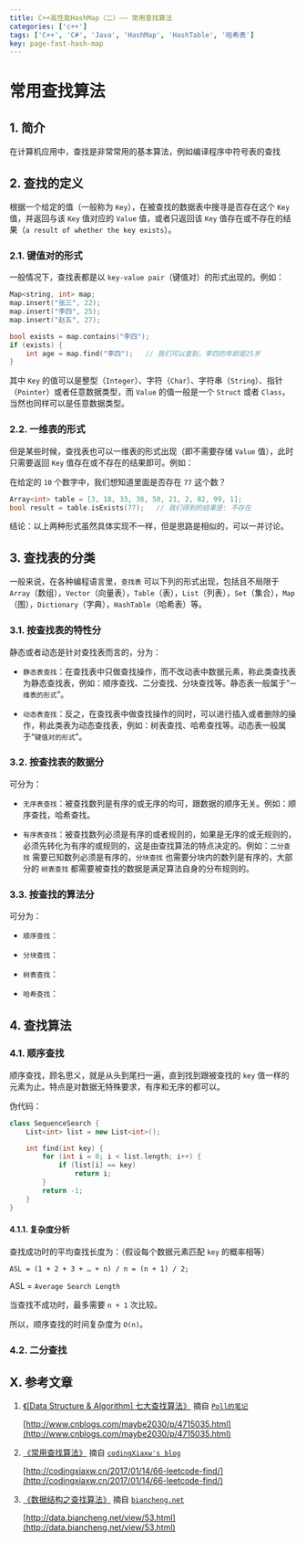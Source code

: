 ```yaml
---
title: C++高性能HashMap（二）—— 常用查找算法
categories: ['c++']
tags: ['C++', 'C#', 'Java', 'HashMap', 'HashTable', '哈希表']
key: page-fast-hash-map
---
```


# 常用查找算法

## 1. 简介

在计算机应用中，查找是非常常用的基本算法，例如编译程序中符号表的查找

## 2. 查找的定义

根据一个给定的值（一般称为 `Key`），在被查找的数据表中搜寻是否存在这个 `Key` 值，并返回与该 `Key` 值对应的 `Value` 值，或者只返回该 `Key` 值存在或不存在的结果（`a result of whether the key exists`）。

### 2.1. 键值对的形式

一般情况下，查找表都是以 `key-value pair`（键值对）的形式出现的。例如：

```cpp
Map<string, int> map;
map.insert("张三", 22);
map.insert("李四", 25);
map.insert("赵五", 27);

bool exists = map.contains("李四");
if (exists) {
    int age = map.find("李四");   // 我们可以查到，李四的年龄是25岁
}
```

其中 `Key` 的值可以是整型（`Integer`）、字符（`Char`）、字符串（`String`）、指针（`Pointer`）或者任意数据类型，而 `Value` 的值一般是一个 `Struct` 或者 `Class`，当然也同样可以是任意数据类型。

### 2.2. 一维表的形式

但是某些时候，查找表也可以一维表的形式出现（即不需要存储 `Value` 值），此时只需要返回 `Key` 值存在或不存在的结果即可。例如：

在给定的 `10` 个数字中，我们想知道里面是否存在 `77` 这个数？

```cpp
Array<int> table = [3, 18, 33, 38, 50, 21, 2, 82, 99, 1];
bool result = table.isExists(77);   // 我们得到的结果是: 不存在
```

结论：以上两种形式虽然具体实现不一样，但是思路是相似的，可以一并讨论。

## 3. 查找表的分类

一般来说，在各种编程语言里，`查找表` 可以下列的形式出现，包括且不局限于 `Array`（数组），`Vector`（向量表），`Table`（表），`List`（列表），`Set`（集合），`Map`（图），`Dictionary`（字典），`HashTable`（哈希表）等。

### 3.1. 按查找表的特性分

静态或者动态是针对查找表而言的，分为：

* `静态表查找`：在查找表中只做查找操作，而不改动表中数据元素，称此类查找表为静态查找表，例如：顺序查找、二分查找、分块查找等。静态表一般属于“`一维表的形式`”。

* `动态表查找`：反之，在查找表中做查找操作的同时，可以进行插入或者删除的操作，称此类表为动态查找表，例如：树表查找、哈希查找等。动态表一般属于“`键值对的形式`”。

### 3.2. 按查找表的数据分

可分为：

* `无序表查找`：被查找数列是有序的或无序的均可，跟数据的顺序无关。例如：顺序查找，哈希查找。

* `有序表查找`：被查找数列必须是有序的或者规则的，如果是无序的或无规则的，必须先转化为有序的或规则的，这是由查找算法的特点决定的。例如：`二分查找` 需要已知数列必须是有序的，`分块查找` 也需要分块内的数列是有序的，大部分的 `树表查找` 都需要被查找的数据是满足算法自身的分布规则的。

### 3.3. 按查找的算法分

可分为：

* `顺序查找`：

* `分块查找`：

* `树表查找`：

* `哈希查找`：

## 4. 查找算法

### 4.1. 顺序查找

顺序查找，顾名思义，就是从头到尾扫一遍，直到找到跟被查找的 `key` 值一样的元素为止。特点是对数据无特殊要求，有序和无序的都可以。

伪代码：

```cpp
class SequenceSearch {
    List<int> list = new List<int>();

    int find(int key) {
        for (int i = 0; i < list.length; i++) {
            if (list[i] == key)
                return i;
        }
        return -1;
    }
}
```

#### 4.1.1. 复杂度分析

查找成功时的平均查找长度为：（假设每个数据元素匹配 `key` 的概率相等）

```
ASL = (1 + 2 + 3 + … + n) / n = (n + 1) / 2;
```

ASL = `Average Search Length`

当查找不成功时，最多需要 `n + 1` 次比较。

所以，顺序查找的时间复杂度为 `O(n)`。

### 4.2. 二分查找



## X. 参考文章

1. [《[Data Structure & Algorithm] 七大查找算法》](http://www.cnblogs.com/maybe2030/p/4715035.html) 摘自 [`Poll的笔记`](http://www.cnblogs.com/maybe2030)

    [http://www.cnblogs.com/maybe2030/p/4715035.html](http://www.cnblogs.com/maybe2030/p/4715035.html)

2. [《常用查找算法》](http://codingxiaxw.cn/2017/01/14/66-leetcode-find/) 摘自 [`codingXiaxw's blog`](http://codingxiaxw.cn)

    [http://codingxiaxw.cn/2017/01/14/66-leetcode-find/](http://codingxiaxw.cn/2017/01/14/66-leetcode-find/)

3. [《数据结构之查找算法》](http://data.biancheng.net/view/53.html) 摘自 [`biancheng.net`](http://data.biancheng.net)

    [http://data.biancheng.net/view/53.html](http://data.biancheng.net/view/53.html)


